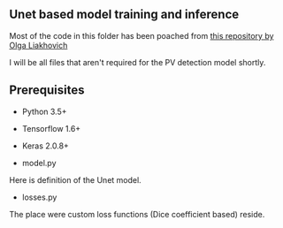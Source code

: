 ## Unet based model training and inference
Most of the code in this folder has been poached from [this repository by Olga Liakhovich](https://github.com/olgaliak/segmentation-unet-maskrcnn)

I will be all files that aren't required for the PV detection model shortly.

## Prerequisites
- Python 3.5+
- Tensorflow 1.6+
- Keras 2.0.8+

- model.py

Here is definition of the Unet model.

- losses.py

The place were custom loss functions (Dice coefficient based) reside.
